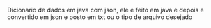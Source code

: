 Dicionario de dados em java com json, ele e feito em java e depois e convertido em json e posto em txt ou o tipo de arquivo desejado
